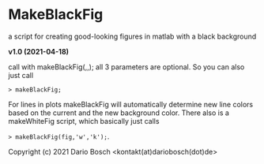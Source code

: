 # MakeBlackFig
a script for creating good-looking figures in matlab with a black background

**v1.0 (2021-04-18)**

call with makeBlackFig(<figureHandle>,<backgroundColor>,<foregroundColor>);
all 3 parameters are optional. So you can also just call

`> makeBlackFig;`

For lines in plots makeBlackFig will automatically determine new line
colors based on the current and the new background color.
There also is a makeWhiteFig script, which basically just calls

`> makeBlackFig(fig,'w','k');`.

Copyright (c) 2021 Dario Bosch <kontakt(at)dariobosch(dot)de>
